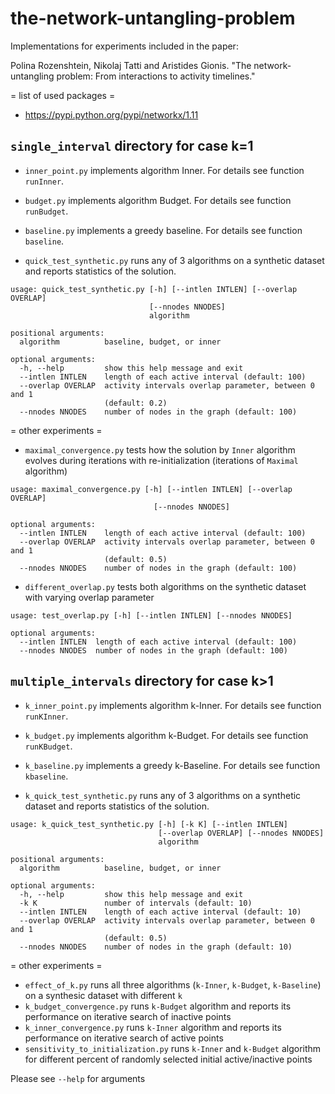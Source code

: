 # the-network-untangling-problem
Implementations for experiments included in the paper:

Polina Rozenshtein, Nikolaj Tatti and Aristides Gionis. "The network-untangling problem: From interactions to activity timelines."

= list of used packages =
* https://pypi.python.org/pypi/networkx/1.11

## `single_interval` directory for case k=1

* `inner_point.py` implements algorithm Inner. For details see function `runInner`.
* `budget.py` implements algorithm Budget. For details see function `runBudget`.
* `baseline.py` implements a greedy baseline. For details see function `baseline`.

* `quick_test_synthetic.py` runs any of 3 algorithms on a synthetic dataset and reports statistics of the solution.
```
usage: quick_test_synthetic.py [-h] [--intlen INTLEN] [--overlap OVERLAP]
                               [--nnodes NNODES]
                               algorithm

positional arguments:
  algorithm          baseline, budget, or inner

optional arguments:
  -h, --help         show this help message and exit
  --intlen INTLEN    length of each active interval (default: 100)
  --overlap OVERLAP  activity intervals overlap parameter, between 0 and 1
                     (default: 0.2)
  --nnodes NNODES    number of nodes in the graph (default: 100)
```

= other experiments =

* `maximal_convergence.py` tests how the solution by `Inner` algorithm evolves during iterations with re-initialization (iterations of `Maximal` algorithm)
```
usage: maximal_convergence.py [-h] [--intlen INTLEN] [--overlap OVERLAP]
                                [--nnodes NNODES]

optional arguments:
  --intlen INTLEN    length of each active interval (default: 100)
  --overlap OVERLAP  activity intervals overlap parameter, between 0 and 1
                     (default: 0.5)
  --nnodes NNODES    number of nodes in the graph (default: 100)
```
* `different_overlap.py` tests both algorithms on the synthetic dataset with varying overlap parameter
```
usage: test_overlap.py [-h] [--intlen INTLEN] [--nnodes NNODES]

optional arguments:
  --intlen INTLEN  length of each active interval (default: 100)
  --nnodes NNODES  number of nodes in the graph (default: 100)
```

## `multiple_intervals` directory for case k>1

* `k_inner_point.py` implements algorithm k-Inner. For details see function `runKInner`.
* `k_budget.py` implements algorithm k-Budget. For details see function `runKBudget`.
* `k_baseline.py` implements a greedy k-Baseline. For details see function `kbaseline`.

* `k_quick_test_synthetic.py` runs any of 3 algorithms on a synthetic dataset and reports statistics of the solution.
```
usage: k_quick_test_synthetic.py [-h] [-k K] [--intlen INTLEN]
                                 [--overlap OVERLAP] [--nnodes NNODES]
                                 algorithm

positional arguments:
  algorithm          baseline, budget, or inner

optional arguments:
  -h, --help         show this help message and exit
  -k K               number of intervals (default: 10)
  --intlen INTLEN    length of each active interval (default: 10)
  --overlap OVERLAP  activity intervals overlap parameter, between 0 and 1
                     (default: 0.5)
  --nnodes NNODES    number of nodes in the graph (default: 10)
```

= other experiments =
* `effect_of_k.py` runs all three algorithms (`k-Inner`, `k-Budget`, `k-Baseline`) on a synthesic dataset with different `k`
* `k_budget_convergence.py` runs `k-Budget` algorithm and reports its performance on iterative search of inactive points 
* `k_inner_convergence.py` runs `k-Inner` algorithm and reports its performance on iterative search of active points 
* `sensitivity_to_initialization.py` runs `k-Inner` and `k-Budget` algorithm for different percent of randomly selected initial active/inactive points

Please see `--help` for arguments 

